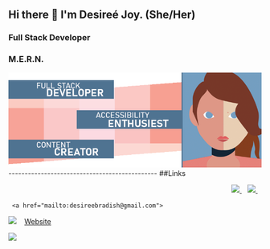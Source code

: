 ## Hi there 👋 I'm Desireé Joy. (She/Her)
### Full Stack Developer 
### M.E.R.N.

<IMG SRC='GitHubProfile.png'>
----------------------------------------------
  ##Links
  
  <p align='right'>
      <a href="https://twitter.com/DesireeJoy">
    <img src="https://img.shields.io/badge/twitter-%231DA1F2.svg?&style=for-the-badge&logo=twitter&logoColor=white" />
  </a>&nbsp;&nbsp;
    
  <a href="https://www.linkedin.com/in/desiree-bradish-a5728bb/">
    <img src="https://img.shields.io/badge/linkedin-%230077B5.svg?&style=for-the-badge&logo=linkedin&logoColor=white" />
  </a>&nbsp;&nbsp;
 
     <a href="mailto:desireebradish@gmail.com">
 <img src="https://img.shields.io/badge/gmail-D14836?&style=for-the-badge&logo=gmail&logoColor=white" />
	</a>&nbsp;&nbsp;
      <a href="http://DesireeJoy.com">Website</a>
</p>
  
  <img src='https://img.shields.io/badge/HTML-239120?style=for-the-badge&logo=html5&logoColor=white'>
  

<!--
**DesireeJoy/DesireeJoy** is a ✨ _special_ ✨ repository because its `README.md` (this file) appears on your GitHub profile.




Here are some ideas to get you started:

- 🔭 I’m currently working on ...
- 🌱 I’m currently learning ...
- 👯 I’m looking to collaborate on ...
- 🤔 I’m looking for help with ...
- 💬 Ask me about ...
- 📫 How to reach me: ...
- 😄 Pronouns: ...
- ⚡ Fun fact: ...
-->
